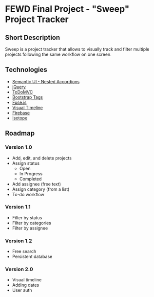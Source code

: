 # FEWD Final Project - "Sweep" Project Tracker

## Short Description
Sweep is a project tracker that allows to visually track and filter multiple projects following the same workflow on one screen.

## Technologies
- [Semantic UI - Nested Accordions](http://semantic-ui.com/modules/accordion.html#/examples)
- [jQuery](http://api.jquery.com/)
- [ToDoMVC](http://todomvc.com/)
- [Bootstrap Tags](https://bootstrap-tagsinput.github.io/bootstrap-tagsinput/examples/)
- [Fuse.js](http://fusejs.io/)
- [Visual Timeline](https://codyhouse.co/gem/vertical-timeline/)
- [Firebase](https://firebase.google.com/)
- [Isotope](http://isotope.metafizzy.co/)

## Roadmap

### Version 1.0
- Add, edit, and delete projects
- Assign status
  - Open
  - In Progress
  - Completed
- Add assignee (free text)
- Assign category (from a list)
- To-do workflow

### Version 1.1
- Filter by status
- Filter by categories
- Filter by assignee

### Version 1.2
- Free search
- Persistent database

### Version 2.0
- Visual timeline
- Adding dates
- User auth
